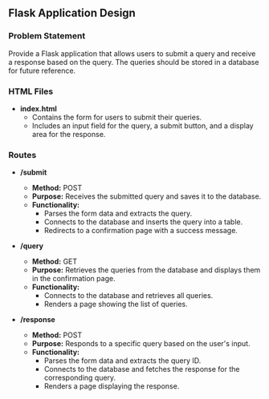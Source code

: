## Flask Application Design

### Problem Statement

Provide a Flask application that allows users to submit a query and receive a response based on the query. The queries should be stored in a database for future reference.

### HTML Files

- **index.html**
   - Contains the form for users to submit their queries.
   - Includes an input field for the query, a submit button, and a display area for the response.

### Routes

- **/submit**
   - **Method:** POST
   - **Purpose:** Receives the submitted query and saves it to the database.
   - **Functionality:**
     - Parses the form data and extracts the query.
     - Connects to the database and inserts the query into a table.
     - Redirects to a confirmation page with a success message.

- **/query**
   - **Method:** GET
   - **Purpose:** Retrieves the queries from the database and displays them in the confirmation page.
   - **Functionality:**
     - Connects to the database and retrieves all queries.
     - Renders a page showing the list of queries.

- **/response**
   - **Method:** POST
   - **Purpose:** Responds to a specific query based on the user's input.
   - **Functionality:**
     - Parses the form data and extracts the query ID.
     - Connects to the database and fetches the response for the corresponding query.
     - Renders a page displaying the response.